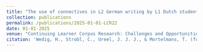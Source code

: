 ```yaml
---
title: "The use of connectives in L2 German writing by L1 Dutch students: A learner corpus study"
collection: publications
permalink: /publications/2025-01-01-LCR22
date: 01-01-2025
venue: "Continuing Learner Corpus Research: Challenges and Opportunities. Presses universitaires de Louvain."
citation: 'Wedig, H., Strobl, C., Ureel, J. J. J., & Mortelmans, T. (forthcoming). The use of connectives in L2 German writing by L1 Dutch students: A learner corpus study. In Katherine Ackerley & Erik Castello (Eds.), Continuing Learner Corpus Research: Challenges and Opportunities (pp. 213–243). Presses universitaires de Louvain.'
---
```

